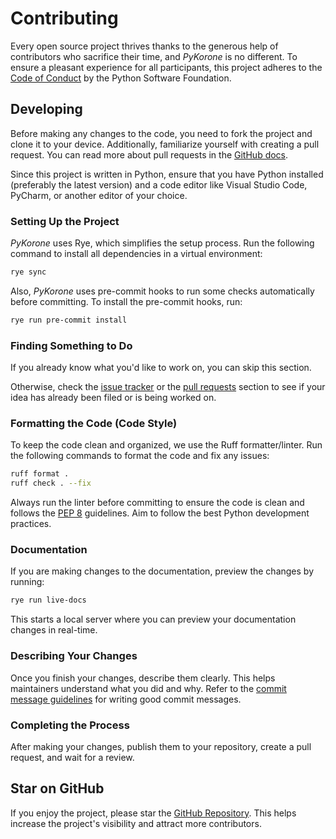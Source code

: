 # Contributing

Every open source project thrives thanks to the generous help of contributors who sacrifice their time, and _PyKorone_ is no different. To ensure a pleasant experience for all participants, this project adheres to the [Code of Conduct](https://policies.python.org/python.org/code-of-conduct/) by the Python Software Foundation.

## Developing

Before making any changes to the code, you need to fork the project and clone it to your device. Additionally, familiarize yourself with creating a pull request. You can read more about pull requests in the [GitHub docs](https://docs.github.com/en/pull-requests/collaborating-with-pull-requests/proposing-changes-to-your-work-with-pull-requests/creating-a-pull-request).

Since this project is written in Python, ensure that you have Python installed (preferably the latest version) and a code editor like Visual Studio Code, PyCharm, or another editor of your choice.

### Setting Up the Project

_PyKorone_ uses Rye, which simplifies the setup process. Run the following command to install all dependencies in a virtual environment:

```bash
rye sync
```

Also, _PyKorone_ uses pre-commit hooks to run some checks automatically before committing. To install the pre-commit hooks, run:

```bash
rye run pre-commit install
```

### Finding Something to Do

If you already know what you'd like to work on, you can skip this section.

Otherwise, check the [issue tracker](https://github.com/HitaloM/PyKorone/issues) or the [pull requests](https://github.com/HitaloM/PyKorone/pulls) section to see if your idea has already been filed or is being worked on.

### Formatting the Code (Code Style)

To keep the code clean and organized, we use the Ruff formatter/linter. Run the following commands to format the code and fix any issues:

```bash
ruff format .
ruff check . --fix
```

Always run the linter before committing to ensure the code is clean and follows the [PEP 8](https://pep8.org/) guidelines. Aim to follow the best Python development practices.

### Documentation

If you are making changes to the documentation, preview the changes by running:

```bash
rye run live-docs
```

This starts a local server where you can preview your documentation changes in real-time.

### Describing Your Changes

Once you finish your changes, describe them clearly. This helps maintainers understand what you did and why. Refer to the [commit message guidelines](https://www.conventionalcommits.org/en/v1.0.0/) for writing good commit messages.

### Completing the Process

After making your changes, publish them to your repository, create a pull request, and wait for a review.

## Star on GitHub

If you enjoy the project, please star the [GitHub Repository](https://github.com/HitaloM/PyKorone). This helps increase the project's visibility and attract more contributors.
